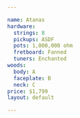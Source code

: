 ```yaml
---

name: Atanas
hardware:
  strings: 8
  pickups: ASDF
  pots: 1,000,000 ohm
  fretboard: Fanned
  tuners: Enchanted
woods:
  body: A
  faceplate: B
  neck: C
price: $1,799
layout: default

---
```



